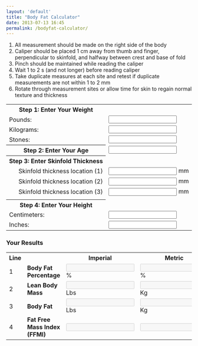```yaml
---
layout: 'default'
title: "Body Fat Calculator"
date: 2013-07-13 16:45
permalink: /bodyfat-calculator/
---
```

<div class='row'>
  <div class='col-md-6'>
<ol>
  <li> All measurement should be made on the right side of the body</li>
  <li> Caliper should be placed 1 cm away from thumb and finger, perpendicular to skinfold, and halfway between crest and base of fold</li>
  <li> Pinch should be maintained while reading the caliper</li>
  <li> Wait 1 to 2 s (and not longer) before reading caliper</li>
  <li> Take duplicate measures at each site and retest if duplicate measurements are not within 1 to 2 mm</li>
  <li> Rotate through measurement sites or allow time for skin to regain normal texture and thickness</li>
</ol>

<form action="javascript: void(0)" name="bfc">
<table class='table bf'>
  <tbody>
    </tr>
    <tr><th colspan-='2'>Step 1: Enter Your Weight</th></tr>
    <tr>
      <td>Pounds:</td>
      <td>
        <input type="text" name="pounds" class="col-md-5" onchange="convert('pounds')" />
    </td>
    </tr>
    <tr>
      <td>Kilograms:</td>
      <td>
        <input type="text" name="kilograms" class="col-md-5" onchange="convert('kilograms')" />
    </td>
    </tr>
    <tr>
      <td>Stones:</td>
      <td>
        <input type="text" name="stones" class="col-md-5" onchange="convert('stones')" />
    </td>
    </tr>
    <tr>
      <th> Step 2: Enter Your Age</th>
      <td><input type="text" name="age" class="col-md-5" onchange="convert('age')" /></td>
    </tr>
    <tr> <th colcol-md-='2'> Step 3: Enter Skinfold Thickness </th> </tr>
    <tr>
      <td align="right">Skinfold thickness location (1)</td>
      <td><input type="text" name="mm1" class="col-md-5" onchange="convert('mm1')" /> mm</td>
    </tr>
    <tr>
      <td align="right">Skinfold thickness location (2)</td>
      <td><input type="text" name="mm2" class="col-md-5" onchange="convert('mm2')" /> mm</td>
    </tr>
    <tr>
      <td align="right">Skinfold thickness location (3)</td>
      <td><input type="text" name="mm3" class="col-md-5" onchange="convert('mm3')" /> mm</td>
    </tr>
      <tr><td align="right"></td>
    </tr>
    <tr> <th colcol-md-='2'> Step 4: Enter Your Height</th> </tr>
    <tr>
      <td>Centimeters:</td>
      <td> <input type="text" name="meters" class="col-md-5" onchange="convert('meters')" /> </td>
    </tr>
    <tr>
      <td>Inches:</td>
      <td> <input type="text" name="inches" class="col-md-5" onchange="convert('inches')" /> </td>
    </tr>
  </tbody>
</table>
</div>
<div class="col-md-6">
<h3>Your Results</h3>
<table class='table bf' width="100%" border="0" cellspacing="5" cellpadding="5">
  <tbody>
  <tr>
    <th>Line</th>
    <th>&nbsp;</th>
    <th>Imperial</th>
    <th>Metric</th>
  </tr>
  <tr>
    <td>1</td>
    <td><strong>Body Fat Percentage</strong></td>
    <td><input type="text" name="bfp1" disabled class="col-md-5" /> %</td>
    <td><input type="text" name="bfp2" disabled class="col-md-5" /> %</td>
  </tr>
  <tr>
    <td>2</td>
    <td><strong>Lean Body Mass</strong></td>
    <td><input type="text" name="lbmi" disabled class="col-md-5" /> Lbs</td>
    <td><input type="text" name="lbmm" disabled class="col-md-5" /> Kg</td>
  </tr>
  <tr>
    <td>3</td>
    <td><strong>Body Fat</strong></td>
    <td><input type="text" name="bfi" disabled class="col-md-5" /> Lbs</td>
    <td><input type="text" name="bfm" disabled class="col-md-5" /> Kg</td>
  </tr>
  <tr>
    <td>4</td>
    <td><strong>Fat Free Mass Index (FFMI)</strong></td>
    <td><input type="text" name="FFMI" disabled class="col-md-5" /></td>
    <td><input type="text" name="FFMI2" disabled class="col-md-5" /></td>
  </tr>
  </tbody>
</table>
</form>
</div>
</div>

